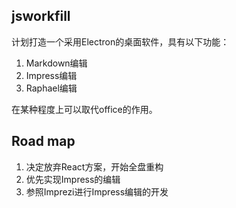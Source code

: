 ## jsworkfill

计划打造一个采用Electron的桌面软件，具有以下功能：

1. Markdown编辑
2. Impress编辑
3. Raphael编辑

在某种程度上可以取代office的作用。



## Road map

1. 决定放弃React方案，开始全盘重构
2. 优先实现Impress的编辑
3. 参照Imprezi进行Impress编辑的开发

